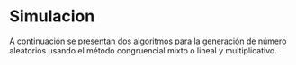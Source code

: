 # Simulacion
A continuación se presentan dos algoritmos para la generación de número aleatorios usando el método congruencial mixto o lineal y multiplicativo.
